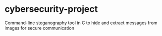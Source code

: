 # cybersecurity-project
Command-line steganography tool in C to hide and extract messages from images for secure communication
